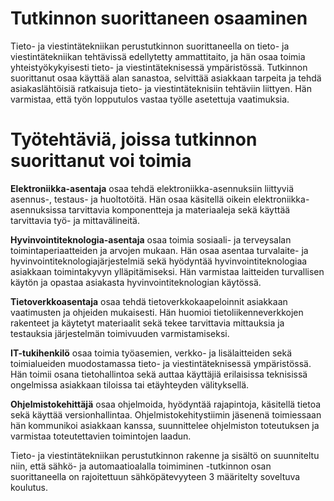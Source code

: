 # Tutkinnon suorittaneen osaaminen  
Tieto- ja viestintätekniikan perustutkinnon suorittaneella on tieto- ja viestintätekniikan tehtävissä edellytetty ammattitaito, ja hän osaa toimia yhteistyökykyisesti tieto- ja viestintäteknisessä ympäristössä. Tutkinnon suorittanut osaa käyttää alan sanastoa, selvittää asiakkaan tarpeita ja tehdä asiakaslähtöisiä ratkaisuja tieto- ja viestintäteknisiin tehtäviin liittyen. Hän varmistaa, että työn lopputulos vastaa työlle asetettuja vaatimuksia.

# Työtehtäviä, joissa tutkinnon suorittanut voi toimia
**Elektroniikka-asentaja** osaa tehdä elektroniikka-asennuksiin liittyviä asennus-, testaus- ja huoltotöitä. Hän osaa käsitellä oikein elektroniikka-asennuksissa tarvittavia komponentteja ja materiaaleja sekä käyttää tarvittavia työ- ja mittavälineitä.

**Hyvinvointiteknologia-asentaja** osaa toimia sosiaali- ja terveysalan toimintaperiaatteiden ja arvojen mukaan. Hän osaa asentaa turvalaite- ja hyvinvointiteknologiajärjestelmiä sekä hyödyntää hyvinvointiteknologiaa asiakkaan toimintakyvyn ylläpitämiseksi. Hän varmistaa laitteiden turvallisen käytön ja opastaa asiakasta hyvinvointiteknologian käytössä.

**Tietoverkkoasentaja** osaa tehdä tietoverkkokaapeloinnit asiakkaan vaatimusten ja ohjeiden mukaisesti. Hän huomioi tietoliikenneverkkojen rakenteet ja käytetyt materiaalit sekä tekee tarvittavia mittauksia ja testauksia järjestelmän toimivuuden varmistamiseksi.

**IT-tukihenkilö** osaa toimia työasemien, verkko- ja lisälaitteiden sekä toimialueiden muodostamassa tieto- ja viestintäteknisessä ympäristössä. Hän toimii osana tietohallintoa sekä auttaa käyttäjiä erilaisissa teknisissä ongelmissa asiakkaan tiloissa tai etäyhteyden välityksellä.

**Ohjelmistokehittäjä** osaa ohjelmoida, hyödyntää rajapintoja, käsitellä tietoa sekä käyttää versionhallintaa. Ohjelmistokehitystiimin jäsenenä toimiessaan hän kommunikoi asiakkaan kanssa, suunnittelee ohjelmiston toteutuksen ja varmistaa toteutettavien toimintojen laadun.

Tieto- ja viestintätekniikan perustutkinnon rakenne ja sisältö on suunniteltu niin, että sähkö- ja automaatioalalla toimiminen -tutkinnon osan suorittaneella on rajoitettuun sähköpätevyyteen 3 määritelty soveltuva koulutus.